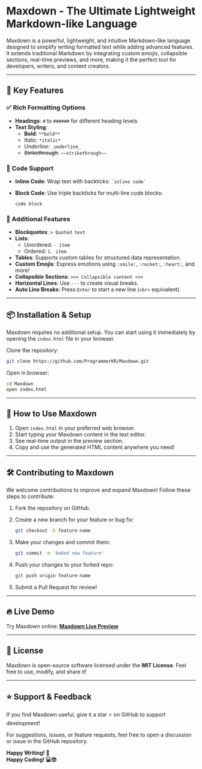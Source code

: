 # Maxdown - The Ultimate Lightweight Markdown-like Language

Maxdown is a powerful, lightweight, and intuitive Markdown-like language designed to simplify writing formatted text while adding advanced features. It extends traditional Markdown by integrating custom emojis, collapsible sections, real-time previews, and more, making it the perfect tool for developers, writers, and content creators.

---

## 🚀 Key Features

### ✅ Rich Formatting Options

- **Headings**: `#` to `######` for different heading levels
- **Text Styling**:
  - **Bold**: `**bold**`
  - *Italic*: `*italic*`
  - _Underline_: `_underline_`
  - ~~Strikethrough~~: `~~strikethrough~~`

### 📝 Code Support

- **Inline Code**: Wrap text with backticks: `` `inline code` ``
- **Block Code**: Use triple backticks for multi-line code blocks:

  ```
  code block
  ```

### 📌 Additional Features

- **Blockquotes**: `> Quoted text`
- **Lists**:
  - Unordered: `- item`
  - Ordered: `1. item`
- **Tables**: Supports custom tables for structured data representation.
- **Custom Emojis**: Express emotions using `:smile:`, `:rocket:`, `:heart:`, and more!
- **Collapsible Sections**: `>>> Collapsible content <<<`
- **Horizontal Lines**: Use `---` to create visual breaks.
- **Auto Line Breaks**: Press `Enter` to start a new line (`<br>` equivalent).

---

## 📦 Installation & Setup

Maxdown requires no additional setup. You can start using it immediately by opening the `index.html` file in your browser.

Clone the repository:

```sh
git clone https://github.com/ProgrammerKR/Maxdown.git
```

Open in browser:

```sh
cd Maxdown
open index.html
```

---

## 🎯 How to Use Maxdown

1. Open `index.html` in your preferred web browser.
2. Start typing your Maxdown content in the text editor.
3. See real-time output in the preview section.
4. Copy and use the generated HTML content anywhere you need!

---

## 🛠 Contributing to Maxdown

We welcome contributions to improve and expand Maxdown! Follow these steps to contribute:

1. Fork the repository on GitHub.
2. Create a new branch for your feature or bug fix:

   ```sh
   git checkout -b feature-name
   ```

3. Make your changes and commit them:

   ```sh
   git commit -m 'Added new feature'
   ```

4. Push your changes to your forked repo:

   ```sh
   git push origin feature-name
   ```

5. Submit a Pull Request for review!

---

## 🔥 Live Demo

Try Maxdown online: **[Maxdown Live Preview](#)**

---

## 📜 License

Maxdown is open-source software licensed under the **MIT License**. Feel free to use, modify, and share it!

---

## ⭐ Support & Feedback

If you find Maxdown useful, give it a star ⭐ on GitHub to support development!

For suggestions, issues, or feature requests, feel free to open a discussion or issue in the GitHub repository.

**Happy Writing! 🚀**  
**Happy Coding! 💻😎**
